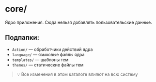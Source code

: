 # core/

Ядро приложения. Сюда нельзя добавлять пользовательские данные.

## Подпапки:
- `Action/` — обработчики действий ядра
- `language/` — языковые файлы ядра
- `templates/` — шаблоны тем
- `themes/` — статические файлы тем

> 💡 Все изменения в этом каталоге влияют на всю систему
